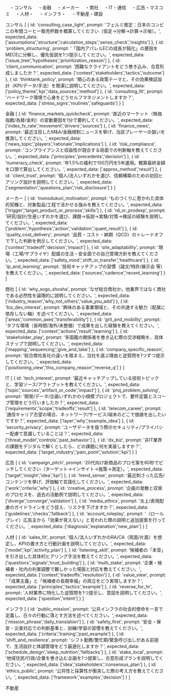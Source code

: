　・コンサル 　・金融 　・メーカー 　・商社 　・IT・通信 　・広告・マスコミ 　・人材・ 　・インフラ・ 　・不動産・建設 

コンサル
[
  {
    id: 'consulting_case_light',
    prompt: 'フェルミ推定：日本のコンビニの年間コーヒー販売杯数を概算してください（仮定→分解→計算→示唆）。',
    expected_data: ['assumptions','structure','calculation_steps','sense_check','insights']
  },
  {
    id: 'problem_structuring',
    prompt: '「国内アパレルECの成長が鈍化」の要因をMECEに分解し、優先仮説を1つ提示してください。',
    expected_data: ['issue_tree','hypotheses','prioritization_reason']
  },
  {
    id: 'client_communication',
    prompt: '困難なクライアントをどう巻き込み、合意形成しましたか？',
    expected_data: ['context','stakeholders','tactics','outcome']
  },
  {
    id: 'thinktank_policy',
    prompt: '関心のある政策テーマと、その効果検証設計（KPI/データ/手法）を簡潔に説明してください。',
    expected_data: ['policy_theme','kpi','data_sources','method']
  },
  {
    id: 'consulting_fit',
    prompt: 'ハードワーク環境で心身をどうセルフマネジメントしますか？',
    expected_data: ['stress_signs','routines','safeguards']
  }
]

金融
[
  {
    id: 'finance_markets_quickcheck',
    prompt: '直近のマーケット（株価指数/為替/金利）の変動要因を1分で要約してください。',
    expected_data: ['index_fx_rate','movement','drivers','sources']
  },
  {
    id: 'finance_news',
    prompt: '最近注目したM&A/金融規制ニュースを挙げ、当該プレーヤーの狙いを推測してください。',
    expected_data: ['news_topic','players','rationale','implications']
  },
  {
    id: 'risk_compliance',
    prompt: 'コンプライアンスと収益性が競合する局面での判断軸を教えてください。',
    expected_data: ['principles','precedents','decision']
  },
  {
    id: 'numeracy_check',
    prompt: '年1.5%の複利で100万円を5年運用。概算最終金額を口頭で算出してください。',
    expected_data: ['approx_method','result']
  },
  {
    id: 'client_trust',
    prompt: '個人/法人いずれかを選び、信頼構築のための初回ヒアリング設計を説明してください。',
    expected_data: ['segmentation','questions_plan','risk_disclosure']
  }
]

メーカー
[
  {
    id: 'monodukuri_motivation',
    prompt: 'ものづくりに惹かれた具体的契機と、対象製品/工程で活かせる強みを教えてください。',
    expected_data: ['trigger','target_product_or_process','skills']
  },
  {
    id: 'rd_or_prodexp',
    prompt: '研究/設計/生産いずれかを選び、課題→仮説→実験/対策→検証の経験を説明してください。',
    expected_data: ['problem','hypothesis','action','validation','quant_result']
  },
  {
    id: 'quality_cost_delivery',
    prompt: '品質・コスト・納期（QCD）のトレードオフで下した判断を例示してください。',
    expected_data: ['context','tradeoff','decision','impact']
  },
  {
    id: 'site_adaptability',
    prompt: '現場（工場/サプライヤ）配属の生活・安全面での自己管理方針を教えてください。',
    expected_data: ['safety_mind','shift_or_transfer','healthcare']
  },
  {
    id: 'ip_and_learning',
    prompt: '技術キャッチアップの習慣（論文/特許/展示会 等）を教えてください。',
    expected_data: ['sources','cadence','recent_learning']
  }
]

商社
[
  {
    id: 'why_sogo_shosha',
    prompt: 'なぜ総合商社か。他業界ではなく商社である必然性を論理的に説明してください。',
    expected_data: ['industry_reason','why_not_others','value_you_add']
  },
  {
    id: 'biz_dev_interest',
    prompt: '興味のある事業領域と、その共通する魅力（配属に依存しない軸）を述べてください。',
    expected_data: ['areas','common_axes','transferability']
  },
  {
    id: 'grit_and_mobility',
    prompt: 'タフな環境（長時間/海外/未整備）で成果を出した経験を教えてください。',
    expected_data: ['context','actions','result','learning']
  },
  {
    id: 'stakeholder_play',
    prompt: '多国籍の関係者を巻き込む際の交渉戦略を、具体ステップで説明してください。',
    expected_data: ['mapping','sequencing','give_and_take']
  },
  {
    id: 'company_specific_reason',
    prompt: '総合商社各社の違いを踏まえ、当社を選ぶ理由と逆質問を1つずつ提示してください。',
    expected_data: ['positioning_view','this_company_reason','reverse_q']
  }
]

IT
[
  {
    id: 'tech_interest',
    prompt: '最近キャッチアップしている技術トピックと、学習ソース/アウトプットを教えてください。',
    expected_data: ['topic','sources','artifact_or_code','impact']
  },
  {
    id: 'proj_problem_solving',
    prompt: '開発/データ/企画いずれかの小規模プロジェクトで、要件定義とスコープ管理をどう行いましたか？',
    expected_data: ['requirements','scope','tradeoffs','result']
  },
  {
    id: 'telecom_career',
    prompt: '通信キャリア志望の場合、ネットワーク/サービス/端末のどこで価値を出したいですか？',
    expected_data: ['layer','why','example_idea']
  },
  {
    id: 'security_privacy',
    prompt: 'ユーザデータを扱う際のセキュリティ/プライバシー配慮で意識していることは？',
    expected_data: ['threat_model','controls','past_behavior']
  },
  {
    id: 'dx_biz',
    prompt: '非IT業界の課題をデジタルで解くとしたら、どの課題に何を実装しますか？',
    expected_data: ['target_industry','pain_point','solution','kpi']
  }
]

広告
[
  {
    id: 'campaign_pitch',
    prompt: '20代向け新商品のプロモ案を60秒でピッチしてください（ターゲット→インサイト→施策→測定）。',
    expected_data: ['target','insight','idea','kpi']
  },
  {
    id: 'trend_sense',
    prompt: '最近刺さった広告/コンテンツを挙げ、評価軸で言語化してください。',
    expected_data: ['work','criteria','why']
  },
  {
    id: 'creative_process',
    prompt: '企画の発散と収束のプロセスを、過去の活動例で説明してください。',
    expected_data: ['diverge','converge','validation']
  },
  {
    id: 'media_ethics',
    prompt: '炎上/表現配慮のガイドラインをどう捉え、リスクを下げますか？',
    expected_data: ['guidelines','checks','fallback']
  },
  {
    id: 'account_roleplay',
    prompt: '（ロールプレイ）広告主から「効果が見えない」と言われた際の説明と追加提案を行ってください。',
    expected_data: ['diagnosis','explanation','new_plan']
  }
]

人材
[
  {
    id: 'sales_fit',
    prompt: '個人/法人いずれかのRA/CA（両面/片面）を想定し、KPIの置き方と行動計画を説明してください。',
    expected_data: ['model','kpi','activity_plan']
  },
  {
    id: 'listening_skill',
    prompt: '候補者の「本音」を引き出した具体的ヒアリング手法を教えてください。',
    expected_data: ['questions','signals','trust_building']
  },
  {
    id: 'multi_stake',
    prompt: '企業・候補者・社内の利害調整で難しかった場面と対応を教えてください。',
    expected_data: ['context','tradeoffs','resolution']
  },
  {
    id: 'value_view',
    prompt: '「成果主義」と「候補者の長期幸福」の両立をどう実現しますか？',
    expected_data: ['principles','tactics','example']
  },
  {
    id: 'reverse_for_hr',
    prompt: '人材業界に特化した逆質問を1つ提示し、意図を説明してください。',
    expected_data: ['question','intent']
  }
]

インフラ
[
  {
    id: 'public_mission',
    prompt: '公共インフラの社会的使命を一言で定義し、日々の行動に落とす方法を述べてください。',
    expected_data: ['mission_phrase','daily_translation']
  },
  {
    id: 'safety_first',
    prompt: '安全・保安・災害対応での判断基準と、訓練/学習の習慣を教えてください。',
    expected_data: ['criteria','training','past_example']
  },
  {
    id: 'shift_and_resilience',
    prompt: 'シフト勤務/繁忙期/緊急呼び出しがある前提で、生活設計と体調管理をどう最適化しますか？',
    expected_data: ['schedule_design','sleep_nutrition','fallbacks']
  },
  {
    id: 'stake_local',
    prompt: '地域住民/行政/企業を巻き込む企画を1つ提案し、合意形成プランを説明してください。',
    expected_data: ['idea','stakeholders','consensus_plan']
  },
  {
    id: 'ethics_public',
    prompt: '公共性と採算性が衝突した際の考え方を教えてください。',
    expected_data: ['framework','examples','decision']
  }
]

不動産